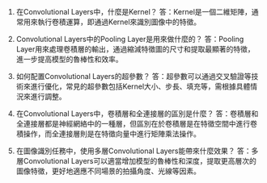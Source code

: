 1. 在Convolutional Layers中，什麼是Kernel？
答：Kernel是一個二維矩陣，通常用來執行卷積運算，即通過Kernel來識別圖像中的特徵。

2. Convolutional Layers中的Pooling Layer是用來做什麼的？
答：Pooling Layer用來處理卷積層的輸出，通過縮減特徵圖的尺寸和提取最顯著的特徵，進一步提高模型的魯棒性和效率。

3. 如何配置Convolutional Layers的超參數？
答：超參數可以通過交叉驗證等技術來進行優化，常見的超參數包括Kernel大小、步長、填充等，需根據具體情況來進行調整。

4. 在Convolutional Layers中，卷積層和全連接層的區別是什麼？
答：卷積層和全連接層都是神經網絡中的一種層，但區別在於卷積層是在特徵空間中進行卷積操作，而全連接層則是在特徵向量中進行矩陣乘法操作。

5. 在圖像識別任務中，使用多層Convolutional Layers能帶來什麼效果？
答：多層Convolutional Layers可以適當增加模型的魯棒性和深度，提取更高層次的圖像特徵，更好地適應不同場景的拍攝角度、光線等因素。
